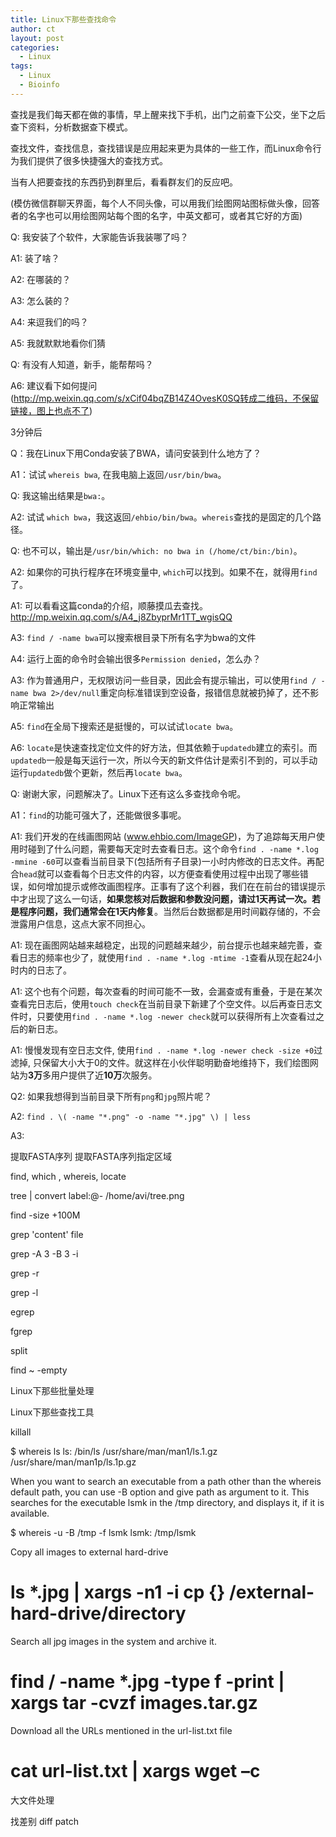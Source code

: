 ```yaml
---
title: Linux下那些查找命令
author: ct
layout: post
categories:
  - Linux
tags:
  - Linux
  - Bioinfo
---
```


查找是我们每天都在做的事情，早上醒来找下手机，出门之前查下公交，坐下之后查下资料，分析数据查下模式。

查找文件，查找信息，查找错误是应用起来更为具体的一些工作，而Linux命令行为我们提供了很多快捷强大的查找方式。

当有人把要查找的东西扔到群里后，看看群友们的反应吧。

(模仿微信群聊天界面，每个人不同头像，可以用我们绘图网站图标做头像，回答者的名字也可以用绘图网站每个图的名字，中英文都可，或者其它好的方面)

Q: 我安装了个软件，大家能告诉我装哪了吗？

A1: 装了啥？

A2: 在哪装的？

A3: 怎么装的？

A4: 来逗我们的吗？

A5: 我就默默地看你们猜

Q: 有没有人知道，新手，能帮帮吗？

A6: 建议看下如何提问(http://mp.weixin.qq.com/s/xCif04bqZB14Z4OvesK0SQ转成二维码，不保留链接，图上也点不了)

3分钟后

Q：我在Linux下用Conda安装了BWA，请问安装到什么地方了？

A1：试试 `whereis bwa`, 在我电脑上返回`/usr/bin/bwa`。 

Q: 我这输出结果是`bwa:`。

A2: 试试 `which bwa`，我这返回`/ehbio/bin/bwa`。`whereis`查找的是固定的几个路径。

Q: 也不可以，输出是`/usr/bin/which: no bwa in (/home/ct/bin:/bin)`。

A2: 如果你的可执行程序在环境变量中, `which`可以找到。如果不在，就得用`find`了。

A1: 可以看看这篇conda的介绍，顺藤摸瓜去查找。http://mp.weixin.qq.com/s/A4_j8ZbyprMr1TT_wgisQQ

A3: `find / -name bwa`可以搜索根目录下所有名字为bwa的文件

A4: 运行上面的命令时会输出很多`Permission denied`，怎么办？

A3: 作为普通用户，无权限访问一些目录，因此会有提示输出，可以使用`find / -name bwa 2>/dev/null`重定向标准错误到空设备，报错信息就被扔掉了，还不影响正常输出

A5: `find`在全局下搜索还是挺慢的，可以试试`locate bwa`。

A6: `locate`是快速查找定位文件的好方法，但其依赖于`updatedb`建立的索引。而`updatedb`一般是每天运行一次，所以今天的新文件估计是索引不到的，可以手动运行`updatedb`做个更新，然后再`locate bwa`。

Q: 谢谢大家，问题解决了。Linux下还有这么多查找命令呢。

A1：`find`的功能可强大了，还能做很多事呢。

A1: 我们开发的在线画图网站 (www.ehbio.com/ImageGP)，为了追踪每天用户使用时碰到了什么问题，需要每天定时去查看日志。这个命令`find . -name *.log -mmine -60`可以查看当前目录下(包括所有子目录)一小时内修改的日志文件。再配合`head`就可以查看每个日志文件的内容，以方便查看使用过程中出现了哪些错误，如何增加提示或修改画图程序。正事有了这个利器，我们在在前台的错误提示中才出现了这么一句话，**如果您核对后数据和参数没问题，请过1天再试一次。若是程序问题，我们通常会在1天内修复**。当然后台数据都是用时间戳存储的，不会泄露用户信息，这点大家不同担心。

A1: 现在画图网站越来越稳定，出现的问题越来越少，前台提示也越来越完善，查看日志的频率也少了，就使用`find . -name *.log -mtime -1`查看从现在起24小时内的日志了。

A1: 这个也有个问题，每次查看的时间可能不一致，会漏查或有重叠，于是在某次查看完日志后，使用`touch check`在当前目录下新建了个空文件。以后再查日志文件时，只要使用`find . -name *.log -newer check`就可以获得所有上次查看过之后的新日志。

A1: 慢慢发现有空日志文件, 使用`find . -name *.log -newer check -size +0`过滤掉, 只保留大小大于0的文件。就这样在小伙伴聪明勤奋地维持下，我们绘图网站为**3万**多用户提供了近**10万**次服务。

Q2: 如果我想得到当前目录下所有`png`和`jpg`照片呢？

A2: `find . \( -name "*.png" -o -name "*.jpg" \) | less`

A3: 

提取FASTA序列
提取FASTA序列指定区域

find, which , whereis, locate


 tree | convert label:@- /home/avi/tree.png

find -size +100M

grep 'content' file

grep -A 3 -B 3 -i

grep -r 

grep -l 

egrep

fgrep

split


find ~ -empty

Linux下那些批量处理

Linux下那些查找工具

killall

$ whereis ls
ls: /bin/ls /usr/share/man/man1/ls.1.gz /usr/share/man/man1p/ls.1p.gz

When you want to search an executable from a path other than the whereis default path,  you can use -B option and give path as argument to it. This searches for the executable lsmk in the /tmp directory,  and displays it,  if it is available.

$ whereis -u -B /tmp -f lsmk
lsmk: /tmp/lsmk


Copy all images to external hard-drive

# ls *.jpg | xargs -n1 -i cp {} /external-hard-drive/directory

Search all jpg images in the system and archive it.

# find / -name *.jpg -type f -print | xargs tar -cvzf images.tar.gz

Download all the URLs mentioned in the url-list.txt file

# cat url-list.txt | xargs wget –c



大文件处理

找差别 diff patch


